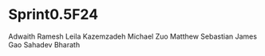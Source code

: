 # Sprint0.5F24
Adwaith Ramesh
Leila Kazemzadeh
Michael Zuo
Matthew Sebastian
James Gao
Sahadev Bharath
